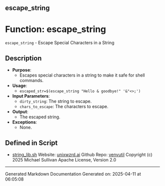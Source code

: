 ## escape_string
# Function: escape_string
`escape_string` - Escape Special Characters in a String
## Description
- **Purpose**:
  - Escapes special characters in a string to make it safe for shell commands.
- **Usage**: 
  - `escaped_str=$(escape_string "Hello & goodbye!" '&"<>;')`
- **Input Parameters**: 
  - `dirty_string`: The string to escape.
  - `chars_to_escape`: The characters to escape.
- **Output**: 
  - The escaped string.
- **Exceptions**: 
  - None.

## Defined in Script

* [string_lib.sh](../string_lib_sh.md)
Website: [unixwzrd.ai](https://unixwzrd.ai)
Github Repo: [venvutil](https://github.com/unixwzrd/venvutil)
Copyright (c) 2025 Michael Sullivan
Apache License, Version 2.0

---

Generated Markdown Documentation
Generated on: 2025-04-11 at 06:05:08
